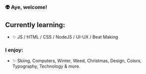 ### 👽 Aye, welcome!

## Currently learning:

- ✨ JS / HTML / CSS / NodeJS / UI-UX / Beat Making
  <br>

### I enjoy:

- ✨ Skiing, Computers, Winter, Weed, Christmas, Design, Colors, Typography, Technology & more.
